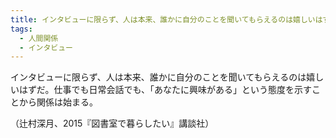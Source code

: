 ```yaml
---
title: インタビューに限らず、人は本来、誰かに自分のことを聞いてもらえるのは嬉しいはずだ。仕事でも日常会話でも、「あなたに興味がある」という態度を示すことから関係は始まる。
tags:
  - 人間関係
  - インタビュー
---
```

インタビューに限らず、人は本来、誰かに自分のことを聞いてもらえるのは嬉しいはずだ。仕事でも日常会話でも、「あなたに興味がある」という態度を示すことから関係は始まる。

（辻村深月、2015『図書室で暮らしたい』講談社）